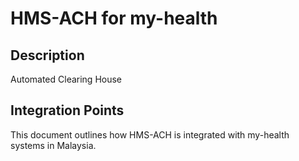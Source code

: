 # HMS-ACH for my-health

## Description

Automated Clearing House

## Integration Points

This document outlines how HMS-ACH is integrated with my-health systems in Malaysia.
